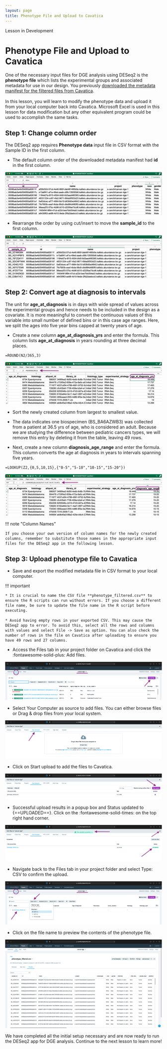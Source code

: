 ```yaml
---
layout: page
title: Phenotype File and Upload to Cavatica
---
```


<div class="banner"><span class="banner-text">Lesson in Development</span></div>

Phenotype File and Upload to Cavatica
====================================

One of the necessary input files for DGE analysis using DESeq2 is the **phenotype file** which lists the experimental groups and associated metadata for use in our design. You previously [downloaded the metadata manifest for the filtered files from Cavatica](./rna_seq_4.md#step-3-create-tags-download-filtered-dataset). </br></br>
In this lesson, you will learn to modify the phenotype data and upload it from your local computer back into Cavatica. Microsoft Excel is used in this lesson for data modification but any other equivalent program could be used to accomplish the same tasks.

## Step 1: Change column order

The DESeq2 app requires **Phenotype data** input file in CSV format with the Sample ID in the first column.

* The default column order of the downloaded metadata manifest had **id** in the first column.

![Default column order](./rna-seq-images/rna-seq-6-1.png "Default column order")

* Rearrange the order by using cut/insert to move the **sample_id** to the first column.

![Reorder column order](./rna-seq-images/rna-seq-6-2.png "Reorder column order")

## Step 2: Convert age at diagnosis to intervals

The unit for **age_at_diagnosis** is in days with wide spread of values across the experimental groups and hence needs to be included in the design as a covariate. It is more meaningful to convert the continuous values of this variable into small number of defined bins or in this case age ranges. Here, we split the ages into five year bins capped at twenty years of age.

* Create a new column **age_at_diagnosis_yrs** and enter the formula. This column lists **age_at_diagnosis** in years rounding at three decimal places.

```
=ROUND(N2/365,3)
```

![Age at diagnosis in years](./rna-seq-images/rna-seq-6-3.png "Age at diagnosis in years")

* Sort the newly created column from largest to smallest value.
* The data indicates one biospecimen (BS_BA6AZWB3) was collected from a patient at 36.5 yrs of age, who is considered an adult. Because we are studying the difference between pediatric cancers types, we will remove this entry by deleting it from the table, leaving 49 rows.

* Next, create a new column **diagnosis_age_range** and enter the formula. This column converts the age at diagnosis in years to intervals spanning five years.

```
=LOOKUP(Z2,{0,5,10,15},{"0-5","5-10","10-15","15-20"})
```

![Diagnosis age range](./rna-seq-images/rna-seq-6-4.png "Diagnosis age range")

!!! note "Column Names"

    If you choose your own version of column names for the newly created columns, remember to substitute those names in the appropriate input files for the DESeq2 app in the following lesson.


## Step 3: Upload phenotype file to Cavatica  

* Save and export the modified metadata file in CSV format to your local computer.

!!! important

    * It is crucial to name the CSV file **phenotype_filtered.csv** to ensure the R scripts can run without errors. If you choose a different file name, be sure to update the file name in the R script before executing.

    * Avoid having empty rows in your exported CSV. This may cause the DESeq2 app to error. To avoid this, select all the rows and columns with values and select File -> Save as option. You can also check the number of rows in the file on Cavatica after uploading to ensure you have 49 rows and 27 columns.

* Access the <span class="highlight_txt">Files</span> tab in your project folder on Cavatica and click the <span class="highlight_txt">:fontawesome-solid-plus: Add files</span>.

![Add files](./rna-seq-images/rna-seq-6-5.png "Add files")

* Select <span class="highlight_txt">Your Computer</span> as source to add files. You can either browse files or Drag & drop files from your local system.

![Choose Your Computer](./rna-seq-images/rna-seq-6-6.png "Choose Your Computer")

* Click on <span class="highlight_txt">Start upload</span> to add the files to Cavatica.

![Start upload](./rna-seq-images/rna-seq-6-7.png "Start upload")

* Successful upload results in a popup box and Status updated to {==UPLOADED==}. Click on the <span class="highlight_txt">:fontawesome-solid-times:</span> on the top right hand corner.

![Successful upload](./rna-seq-images/rna-seq-6-8.png "Successful  upload")

* Navigate back to the <span class="highlight_txt">Files</span> tab in your project folder and select <span class="highlight_txt">Type: CSV</span> to confirm the upload.

![Check upload](./rna-seq-images/rna-seq-6-9.png "Check upload")

* Click on the file name to preview the contents of the phenotype file.

![Preview csv file](./rna-seq-images/rna-seq-6-10.png "Preview csv file")

We have completed all the initial setup necessary and are now ready to run the DESeq2 app for DGE analysis. Continue to the next lesson to learn more!
